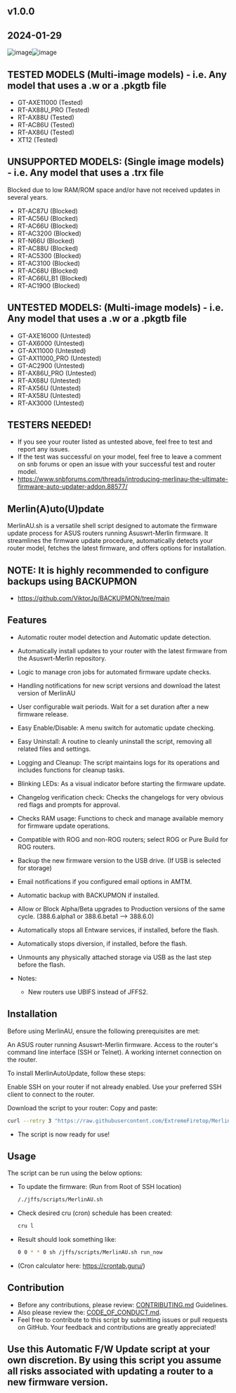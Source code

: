 
## v1.0.0
## 2024-01-29


![image](https://github.com/ExtremeFiretop/MerlinAutoUpdate-Router/assets/1971404/be171e8d-91f4-4424-a714-15ef6379348a)![image](https://github.com/ExtremeFiretop/MerlinAutoUpdate-Router/assets/1971404/dd08f890-475e-4f25-bbe3-1da44426410e)


## TESTED MODELS (Multi-image models) - i.e. Any model that uses a .w or a .pkgtb file

 - GT-AXE11000 (Tested)
 - RT-AX88U_PRO (Tested)
 - RT-AX88U (Tested)
 - RT-AC86U (Tested)
 - RT-AX86U (Tested)
 - XT12 (Tested)

## UNSUPPORTED MODELS: (Single image models) - i.e. Any model that uses a .trx file
Blocked due to low RAM/ROM space and/or have not received updates in several years.
   
 - RT-AC87U (Blocked)
 - RT-AC56U (Blocked)
 - RT-AC66U (Blocked)
 - RT-AC3200 (Blocked)
 - RT-N66U (Blocked)
 - RT-AC88U (Blocked)
 - RT-AC5300 (Blocked)
 - RT-AC3100 (Blocked)
 - RT-AC68U (Blocked)
 - RT-AC66U_B1 (Blocked)
 - RT-AC1900 (Blocked)

## UNTESTED MODELS: (Multi-image models) - i.e. Any model that uses a .w or a .pkgtb file

 - GT-AXE16000 (Untested)
 - GT-AX6000 (Untested)
 - GT-AX11000 (Untested)
 - GT-AX11000_PRO (Untested)
 - GT-AC2900 (Untested)
 - RT-AX86U_PRO (Untested)
 - RT-AX68U (Untested)
 - RT-AX56U (Untested)
 - RT-AX58U (Untested)
 - RT-AX3000 (Untested)

 ## TESTERS NEEDED!
 - If you see your router listed as untested above, feel free to test and report any issues.
 - If the test was successful on your model, feel free to leave a comment on snb forums or open an issue with your successful test and router model.
 - https://www.snbforums.com/threads/introducing-merlinau-the-ultimate-firmware-auto-updater-addon.88577/

## Merlin(A)uto(U)pdate

MerlinAU.sh is a versatile shell script designed to automate the firmware update process for ASUS routers running Asuswrt-Merlin firmware. 
It streamlines the firmware update procedure, automatically detects your router model, fetches the latest firmware, and offers options for installation.

## NOTE: It is highly recommended to configure backups using BACKUPMON
- https://github.com/ViktorJp/BACKUPMON/tree/main

## Features

- Automatic router model detection and Automatic update detection.
- Automatically install updates to your router with the latest firmware from the Asuswrt-Merlin repository.
- Logic to manage cron jobs for automated firmware update checks.
- Handling notifications for new script versions and download the latest version of MerlinAU
- User configurable wait periods. Wait for a set duration after a new firmware release.
- Easy Enable/Disable: A menu switch for automatic update checking.
- Easy Uninstall: A routine to cleanly uninstall the script, removing all related files and settings.
- Logging and Cleanup: The script maintains logs for its operations and includes functions for cleanup tasks.
- Blinking LEDs: As a visual indicator before starting the firmware update.
- Changelog verification check: Checks the changelogs for very obvious red flags and prompts for approval.
- Checks RAM usage: Functions to check and manage available memory for firmware update operations.
- Compatible with ROG and non-ROG routers; select ROG or Pure Build for ROG routers.
- Backup the new firmware version to the USB drive. (If USB is selected for storage)
- Email notifications if you configured email options in AMTM.
- Automatic backup with BACKUPMON if installed.
- Allow or Block Alpha/Beta upgrades to Production versions of the same cycle.
  (388.6.alpha1 or 388.6.beta1 --> 388.6.0)
- Automatically stops all Entware services, if installed, before the flash.
- Automatically stops diversion, if installed, before the flash.
- Unmounts any physically attached storage via USB as the last step before the flash.

- Notes:
  - New routers use UBIFS instead of JFFS2.

## Installation
Before using MerlinAU, ensure the following prerequisites are met:

An ASUS router running Asuswrt-Merlin firmware.
Access to the router's command line interface (SSH or Telnet).
A working internet connection on the router.

To install MerlinAutoUpdate, follow these steps:

Enable SSH on your router if not already enabled.
Use your preferred SSH client to connect to the router.

Download the script to your router:
Copy and paste:
```bash
curl --retry 3 "https://raw.githubusercontent.com/ExtremeFiretop/MerlinAutoUpdate-Router/master/MerlinAU.sh" -o "/jffs/scripts/MerlinAU.sh" && chmod +x "/jffs/scripts/MerlinAU.sh"
```
- The script is now ready for use!
  
## Usage

The script can be run using the below options:

- To update the firmware: (Run from Root of SSH location)
  ```bash
  /./jffs/scripts/MerlinAU.sh

- Check desired cru (cron) schedule has been created:
  ```bash
  cru l

- Result should look something like: 
  ```bash
  0 0 * * 0 sh /jffs/scripts/MerlinAU.sh run_now

- (Cron calculator here: https://crontab.guru/)
## Contribution
- Before any contributions, please review: [CONTRIBUTING.md](https://github.com/ExtremeFiretop/MerlinAutoUpdate-Router/blob/main/CONTRIBUTING.md) Guidelines. 
- Also please review the: [CODE_OF_CONDUCT.md](https://github.com/ExtremeFiretop/MerlinAutoUpdate-Router/blob/main/CODE_OF_CONDUCT.md).
- Feel free to contribute to this script by submitting issues or pull requests on GitHub. Your feedback and contributions are greatly appreciated!

## Use this Automatic F/W Update script at your own discretion. By using this script you assume all risks associated with updating a router to a new firmware version.
